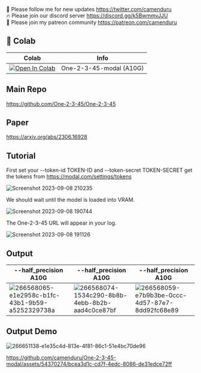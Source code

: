 🐣 Please follow me for new updates https://twitter.com/camenduru <br />
🔥 Please join our discord server https://discord.gg/k5BwmmvJJU <br />
🥳 Please join my patreon community https://patreon.com/camenduru <br />

## 🦒 Colab

| Colab | Info
| --- | --- |
[![Open In Colab](https://colab.research.google.com/assets/colab-badge.svg)](https://colab.research.google.com/github/camenduru/One-2-3-45-modal/blob/main/One_2_3_45_modal.ipynb) | One-2-3-45-modal (A10G)

## Main Repo
https://github.com/One-2-3-45/One-2-3-45

## Paper
https://arxiv.org/abs/2306.16928

## Tutorial
First set your --token-id TOKEN-ID and --token-secret TOKEN-SECRET get the tokens from https://modal.com/settings/tokens

![Screenshot 2023-09-08 210235](https://github.com/camenduru/stable-diffusion-webui-modal/assets/54370274/c5b3236c-61a2-457d-8155-19367f48b765)

We should wait until the model is loaded into VRAM.

![Screenshot 2023-09-08 190744](https://github.com/camenduru/One-2-3-45-modal/assets/54370274/58dddee2-ffa3-4e83-a0d9-dc08897d8016)

The One-2-3-45 URL will appear in your log.

![Screenshot 2023-09-08 191126](https://github.com/camenduru/One-2-3-45-modal/assets/54370274/a0a74c62-c87f-4476-9a52-b73ebe0b98dc)

## Output
| --half_precision A10G | --half_precision A10G |  --half_precision A10G |
| -- | -- | -- |
![266568065-e1e2958c-b1fc-43b1-9b59-a5252329738a](https://github.com/camenduru/One-2-3-45-modal/assets/54370274/8083ecad-aaeb-41e8-b423-d481ee66a19e) | ![266568074-1534c290-8b8b-4ebb-8b2b-aad4c0ce87bf](https://github.com/camenduru/One-2-3-45-modal/assets/54370274/be49ff61-9524-407e-a00d-cc3f5a797071) | ![266568059-e7b9b3be-0ccc-4d57-87e7-8dd92fc68e89](https://github.com/camenduru/One-2-3-45-modal/assets/54370274/2dada228-e347-4ed8-b705-ac3d0bfb30b9)

## Output Demo
![266651138-e1e35c4d-813e-4f81-86c1-51e4bc70de96](https://github.com/camenduru/One-2-3-45-modal/assets/54370274/684a12e3-4772-4f4a-8688-f06e1188b626)

https://github.com/camenduru/One-2-3-45-modal/assets/54370274/bcea3d1c-cd7f-4edc-8086-de31edce72ff

